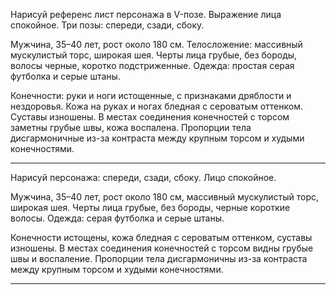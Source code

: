 Нарисуй референс лист персонажа в V-позе. Выражение лица спокойное. Три позы: спереди, сзади, сбоку.

Мужчина, 35–40 лет, рост около 180 см. Телосложение: массивный мускулистый торс, широкая шея. Черты лица грубые, без бороды, волосы черные, коротко подстриженные. Одежда: простая серая футболка и серые штаны.

Конечности: руки и ноги истощенные, с признаками дряблости и нездоровья. Кожа на руках и ногах бледная с сероватым оттенком. Суставы изношены. В местах соединения конечностей с торсом заметны грубые швы, кожа воспалена. Пропорции тела дисгармоничные из-за контраста между крупным торсом и худыми конечностями.

---

Нарисуй персонажа: спереди, сзади, сбоку.
Лицо спокойное.

Мужчина, 35–40 лет, рост около 180 см, массивный мускулистый торс, широкая шея. Черты лица грубые, без бороды, черные короткие волосы. Одежда: серая футболка и серые штаны.

Конечности истощены, кожа бледная с сероватым оттенком, суставы изношены. В местах соединения конечностей с торсом видны грубые швы и воспаление. Пропорции тела дисгармоничны из-за контраста между крупным торсом и худыми конечностями.

---

